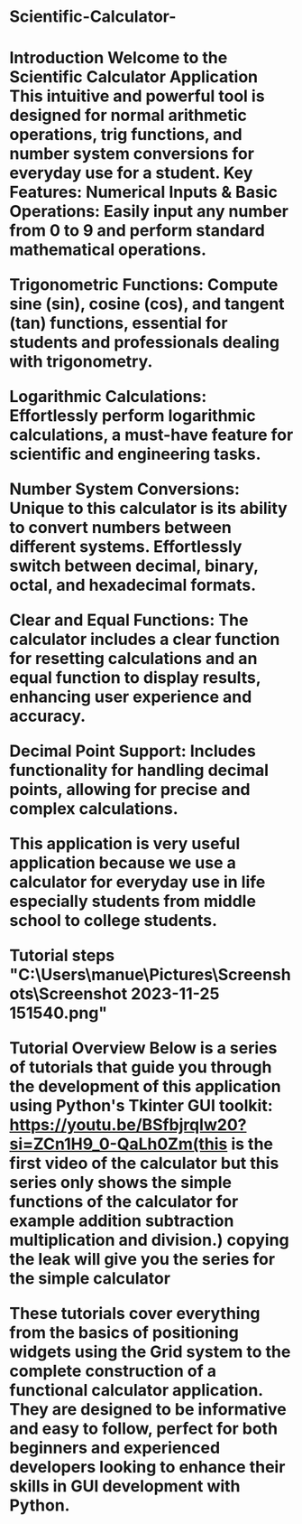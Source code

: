 # Scientific-Calculator-
<h1>Introduction
Welcome to the Scientific Calculator Application  This intuitive and powerful tool is designed  for normal arithmetic operations, trig functions, and number system  conversions for everyday use for a student.
Key Features:
Numerical Inputs & Basic Operations: Easily input any number from 0 to 9 and perform standard mathematical operations.

Trigonometric Functions: Compute sine (sin), cosine (cos), and tangent (tan) functions, essential for students and professionals dealing with trigonometry.

Logarithmic Calculations: Effortlessly perform logarithmic calculations, a must-have feature for scientific and engineering tasks.

Number System Conversions: Unique to this calculator is its ability to convert numbers between different systems. Effortlessly switch between decimal, binary, octal, and hexadecimal formats.

Clear and Equal Functions: The calculator includes a clear function for resetting calculations and an equal function to display results, enhancing user experience and accuracy.

Decimal Point Support: Includes functionality for handling decimal points, allowing for precise and complex calculations.

This application is very useful application because we use a calculator for everyday use in life especially students from middle school to college students.

Tutorial steps
"C:\Users\manue\Pictures\Screenshots\Screenshot 2023-11-25 151540.png"


Tutorial Overview
Below is a series of tutorials that guide you through the development of this application using Python's Tkinter GUI toolkit:
https://youtu.be/BSfbjrqIw20?si=ZCn1H9_0-QaLh0Zm(this is the first video of the calculator but this series only shows the simple functions of the calculator for example addition subtraction multiplication and division.) copying the leak will give you the series for the simple calculator 

These tutorials cover everything from the basics of positioning widgets using the Grid system to the complete construction of a functional calculator application. They are designed to be informative and easy to follow, perfect for both beginners and experienced developers looking to enhance their skills in GUI development with Python.
